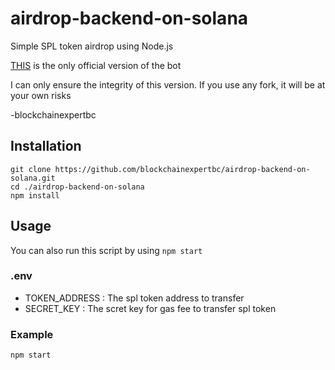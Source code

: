 # airdrop-backend-on-solana
Simple SPL token airdrop using Node.js

[THIS](https://github.com/blockchainexpertbc/airdrop-backend-on-solana) is the only official version of the bot

I can only ensure the integrity of this version. If you use any fork, it will be at your own risks

-blockchainexpertbc



## Installation
```
git clone https://github.com/blockchainexpertbc/airdrop-backend-on-solana.git
cd ./airdrop-backend-on-solana
npm install
```
## Usage
You can also run this script by using `npm start`

### .env
- TOKEN_ADDRESS : The spl token address to transfer
- SECRET_KEY : The scret key for gas fee to transfer spl token

### Example
```
npm start
```
